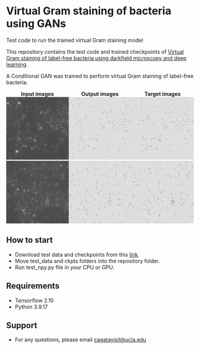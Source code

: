 # Virtual Gram staining of bacteria using GANs
 Test code to run the trained virtual Gram staining model


This repository contains the test code and trained checkpoints of [Virtual Gram staining of label-free bacteria using darkfield microscopy and deep learning](https://arxiv.org/abs/2407.12337).

A Conditional GAN was trained to perform virtual Gram staining of label-free bacteria.


<div style="display: flex; justify-content: space-between; align-items: center;">
  <div style="text-align: center;">
    <strong>Input images</strong><br>
    <img src="exp_1/test_images/2_22_inp_df_0min1plus1_2.jpg" width="300"/>
    <img src="exp_1/test_images/5_38_inp_df_0min1plus1_2.jpg" width="300"/>
    <!-- Add more input images as needed -->
  </div>
  <div style="text-align: center;">
    <strong>Output images</strong><br>
    <img src="exp_1/test_images/2_22_out.jpg" width="300"/>
    <img src="exp_1/test_images/5_38_out.jpg" width="300"/>

  </div>
  <div style="text-align: center;">
    <strong>Target images</strong><br>
    <img src="exp_1/test_images/2_22_tar.jpg" width="300"/>
    <img src="exp_1/test_images/5_38_tar.jpg" width="300"/>

  </div>
</div>


## How to start
* Download test data and checkpoints from this [link](https://drive.google.com/drive/folders/1f9eNcxyflmZJ7G47pdd6KyEzRdBxuTiU?usp=drive_link).
* Move test_data and ckpts folders into the repository folder.
* Run test_npy.py file in your CPU or GPU.

## Requirements
* Tensorflow 2.10
* Python 3.9.17


## Support
* For any questions, please email cagatayisil@ucla.edu

